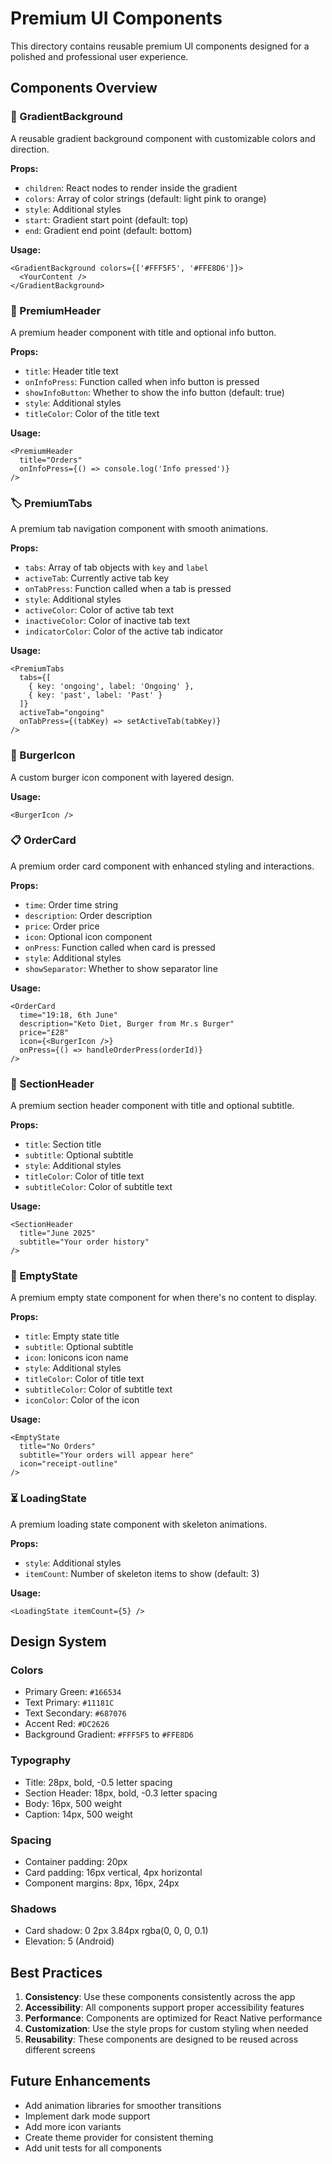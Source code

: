 # Premium UI Components

This directory contains reusable premium UI components designed for a polished and professional user experience.

## Components Overview

### 🎨 GradientBackground
A reusable gradient background component with customizable colors and direction.

**Props:**
- `children`: React nodes to render inside the gradient
- `colors`: Array of color strings (default: light pink to orange)
- `style`: Additional styles
- `start`: Gradient start point (default: top)
- `end`: Gradient end point (default: bottom)

**Usage:**
```tsx
<GradientBackground colors={['#FFF5F5', '#FFE8D6']}>
  <YourContent />
</GradientBackground>
```

### 📱 PremiumHeader
A premium header component with title and optional info button.

**Props:**
- `title`: Header title text
- `onInfoPress`: Function called when info button is pressed
- `showInfoButton`: Whether to show the info button (default: true)
- `style`: Additional styles
- `titleColor`: Color of the title text

**Usage:**
```tsx
<PremiumHeader 
  title="Orders" 
  onInfoPress={() => console.log('Info pressed')}
/>
```

### 🏷️ PremiumTabs
A premium tab navigation component with smooth animations.

**Props:**
- `tabs`: Array of tab objects with `key` and `label`
- `activeTab`: Currently active tab key
- `onTabPress`: Function called when a tab is pressed
- `style`: Additional styles
- `activeColor`: Color of active tab text
- `inactiveColor`: Color of inactive tab text
- `indicatorColor`: Color of the active tab indicator

**Usage:**
```tsx
<PremiumTabs
  tabs={[
    { key: 'ongoing', label: 'Ongoing' },
    { key: 'past', label: 'Past' }
  ]}
  activeTab="ongoing"
  onTabPress={(tabKey) => setActiveTab(tabKey)}
/>
```

### 🍔 BurgerIcon
A custom burger icon component with layered design.

**Usage:**
```tsx
<BurgerIcon />
```

### 📋 OrderCard
A premium order card component with enhanced styling and interactions.

**Props:**
- `time`: Order time string
- `description`: Order description
- `price`: Order price
- `icon`: Optional icon component
- `onPress`: Function called when card is pressed
- `style`: Additional styles
- `showSeparator`: Whether to show separator line

**Usage:**
```tsx
<OrderCard
  time="19:18, 6th June"
  description="Keto Diet, Burger from Mr.s Burger"
  price="£28"
  icon={<BurgerIcon />}
  onPress={() => handleOrderPress(orderId)}
/>
```

### 📄 SectionHeader
A premium section header component with title and optional subtitle.

**Props:**
- `title`: Section title
- `subtitle`: Optional subtitle
- `style`: Additional styles
- `titleColor`: Color of title text
- `subtitleColor`: Color of subtitle text

**Usage:**
```tsx
<SectionHeader 
  title="June 2025" 
  subtitle="Your order history"
/>
```

### 🚫 EmptyState
A premium empty state component for when there's no content to display.

**Props:**
- `title`: Empty state title
- `subtitle`: Optional subtitle
- `icon`: Ionicons icon name
- `style`: Additional styles
- `titleColor`: Color of title text
- `subtitleColor`: Color of subtitle text
- `iconColor`: Color of the icon

**Usage:**
```tsx
<EmptyState
  title="No Orders"
  subtitle="Your orders will appear here"
  icon="receipt-outline"
/>
```

### ⏳ LoadingState
A premium loading state component with skeleton animations.

**Props:**
- `style`: Additional styles
- `itemCount`: Number of skeleton items to show (default: 3)

**Usage:**
```tsx
<LoadingState itemCount={5} />
```

## Design System

### Colors
- Primary Green: `#166534`
- Text Primary: `#11181C`
- Text Secondary: `#687076`
- Accent Red: `#DC2626`
- Background Gradient: `#FFF5F5` to `#FFE8D6`

### Typography
- Title: 28px, bold, -0.5 letter spacing
- Section Header: 18px, bold, -0.3 letter spacing
- Body: 16px, 500 weight
- Caption: 14px, 500 weight

### Spacing
- Container padding: 20px
- Card padding: 16px vertical, 4px horizontal
- Component margins: 8px, 16px, 24px

### Shadows
- Card shadow: 0 2px 3.84px rgba(0, 0, 0, 0.1)
- Elevation: 5 (Android)

## Best Practices

1. **Consistency**: Use these components consistently across the app
2. **Accessibility**: All components support proper accessibility features
3. **Performance**: Components are optimized for React Native performance
4. **Customization**: Use the style props for custom styling when needed
5. **Reusability**: These components are designed to be reused across different screens

## Future Enhancements

- Add animation libraries for smoother transitions
- Implement dark mode support
- Add more icon variants
- Create theme provider for consistent theming
- Add unit tests for all components 